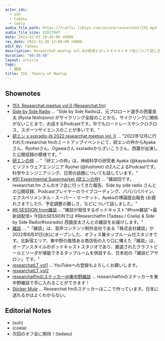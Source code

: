 ```yaml
---
actor_ids:
  - soh
  - tadasu
  - coela
audio_file_path: https://traffic.libsyn.com/secure/researchat/155.mp3 
audio_file_size: 32827847
date: 2023-01-03 20:45:00 +0900
rec_date: 2022-12-28 12:00:00 +0900
edit_by: tadasu
description: Researchat.meetup vol.0の感想とポッドキャストオフ会について話し合いました。
duration: "00:30:48"
layout: article
tags:
  - 雑談
title: 155. Theory of Meetup
---
```


## Shownotes
- [153. Researchat.meetup vol.0 (Researchat.fm)](https://researchat.fm/episode/153)
- [Side by Side Radio](https://sidebysideradio.libsyn.com/) ... "Side by Side Radioは、元プロロード選手の西薗良太 (Ryota Nishizono) がサイクリング全般のことから、サイクリングに関係がないことまで、お話するPodcastです。中でもロードレースやシクロクロス、スポーツサイエンスのことが多いです。"
- [研エン x sxsradio @ 2022 researchat meetup vol. 0](https://www.youtube.com/watch?v=qURUTmrEWUM&feature=youtu.be&ab_channel=SidebySideRadio) ... "2022年12月に行われたresearchat fmのミートアップイベントにて、研エンの仲からAyakaさん、Ryoheiさん、Ogawaさん sxsradioからざいこうさん、西薗が出演した公開収録の模様です。"
- [研エンの仲](https://anchor.fm/ken-en-no-naka) ... "「研エンの仲」は、神経科学の研究者 Ayaka (@kayautoka) とソフトウェアエンジニア Ryohei (@fushimir)
の2人によるPodcastです。科学やエンジニアリング、日常の話題についても話しています。"
- [#91 Experimental Supermarket (研エンの仲)](https://anchor.fm/ken-en-no-naka/episodes/91-Experimental-Supermarket-e1s1mb1) ... "雑談回です。researchat.fm さんのオフ会に行ってきた報告、Side by side radio さんとの公開収録、Podcastプレイヤーのライブコーディング、パパパパパイン、エクスペリメンタル・スーパー・マーケット、Ayakaの博論提出報告 (お疲れさまでした!)、予定調整の難しさ、などについて話しました。"
- [#6 SESSION from雑談](https://open.spotify.com/episode/0zajfbxetmvG7oUAUZ2yqW) ... "雑談が発信するポッドキャスト"#from雑談"<最新話配信> 今回のSESSIONでは #Researchatfm (Tadasu / Coela) & Side by Side Radio(#sxsradio) 西園良太さんとの雑談をお届けします。"
- [雑談](https://zatsudan.co.jp/) ... "「雑談」は、音声コンテンツ制作会社である「株式会社雑談」が 2022年8月31日(水)にオープンした、オフィス兼タップルーム付スタジオです。北新宿エリア、東中野の風情ある商店街の入り口に構えた「雑談」は、オープンスタイルのポッドキャストスタジオであり、厳選されたクラフトビールとソーダが堪能できるタップルームを併設する、日本初の「雑談ビアサロン」です。"
- [researchatLT vol1](https://www.youtube.com/watch?v=kKLt956ieSM) ... YouTubeへの登録もよろしくお願いします。
- [researchatLT vol2](https://www.youtube.com/watch?v=8st6KoYsnP0)
- [researchatfmのステッカー@東中野雑談](https://twitter.com/researchat_fm/status/1598828054419472384) ... researchatfmのステッカーを東中野雑談で手に入れることができます！
- [Sticker Mule](https://www.stickermule.com/unlock?ref_id=4780242701&utm_medium=link&utm_source=invite) ... Researchat.fmのステッカーはここで作っています。日本に送れるかはよくわからない。

## Editorial Notes
- (soh)
- (coela)
- 次回のオフ会に期待！(tadasu)






